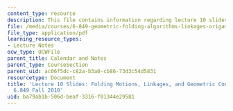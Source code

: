 ```yaml
---
content_type: resource
description: This file contains information regarding lecture 10 slides.
file: /media/courses/6-849-geometric-folding-algorithms-linkages-origami-polyhedra-fall-2012/ba79ab1b506dbeaf3316f01344e29581_MIT6_849F12_slidesL10.pdf
file_type: application/pdf
learning_resource_types:
- Lecture Notes
ocw_type: OCWFile
parent_title: Calendar and Notes
parent_type: CourseSection
parent_uid: ac06f5dc-c82a-b3a0-cb86-73d3c54d5831
resourcetype: Document
title: 'Lecture 10 Slides: Folding Motions, Linkages, and Geometric Construction,
  6.849 Fall 2010'
uid: ba79ab1b-506d-beaf-3316-f01344e29581
---
```

